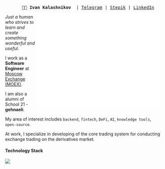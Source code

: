 <pre align="center">
    <strong>👨‍💻 Ivan Kalashnikov </strong> | <a href="https://t.me/inank_t">Telegram</a> | <a href="https://stepik.org/users/52348625">Stepik</a> | <a href="https://www.linkedin.com/in/ivan-kalashnikov-42b06a192/">LinkedIn</a>
</pre>

<img src="https://raw.githubusercontent.com/Steindvart/Steindvart/master/github-metrics.svg" alt="GitHub Metrics" align="right" width="400px" />

<i>Just a human who strives to learn and create something wonderful and useful.</i>

I work as a **Software Engineer** at [Moscow Exchange (MOEX)](https://www.moex.com/).

I am also a alumni of School 21 - **gehnaeli**.

My area of interest includes `backend`, `fintech`, `DeFi`, `AI`, `knowledge tools`, `open-source`.

At work, I specialize in developing of the core trading system for conducting exchange trading on the derivatives market.


<h4>Technology Stack</h4>

<a href="https://github.com/Steindvart">
    <img width="550px"
      src="https://go-skill-icons.vercel.app/api/icons?i=cpp,python,cmake,gradle,linux,qt,git,sonarqube,docker,jenkins,vuejs,fastapi,yii,dotnet&perline=10"
    />
</a>
